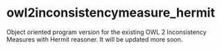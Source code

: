 # owl2inconsistencymeasure_hermit
Object oriented program version for the existing OWL 2 Inconsistency Measures with Hermit reasoner. It will be updated more soon.
